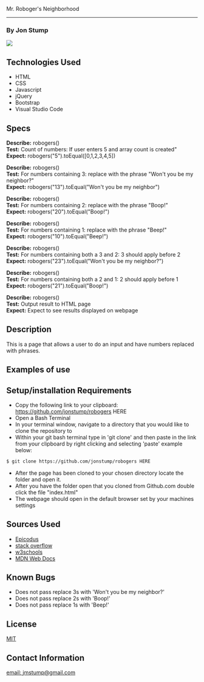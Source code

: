 Mr. Roboger's Neighborhood
<hr>

### By Jon Stump
<img align="center" src="https://avatars2.githubusercontent.com/u/59323850?s=460&u=372c7d529b7379408ae54491ab3449b6e2f4d94d&v=4">

## Technologies Used
* HTML
* CSS
* Javascript
* jQuery
* Bootstrap
* Visual Studio Code

## Specs
**Describe:** robogers()
<br/>
**Test:** Count of numbers: If user enters 5 and array count is created"
<br/>
**Expect:**  robogers("5").toEqual([0,1,2,3,4,5])

**Describe:** robogers()
<br/>
**Test:** For numbers containing 3: replace with the phrase "Won't you be my neighbor?"
<br/>
**Expect:** robogers("13").toEqual("Won't you be my neighbor")

**Describe:** robogers()
<br/>
**Test:** For numbers containing 2: replace with the phrase "Boop!"
<br/>
**Expect:** robogers("20").toEqual("Boop!")

**Describe:** robogers()
<br/>
**Test:** For numbers containing 1: replace with the phrase "Beep!"
<br/>
**Expect:**  robogers("10").toEqual("Beep!")

**Describe:** robogers()
<br/>
**Test:** For numbers containing both a 3 and 2: 3 should apply before 2
<br/>
**Expect:** robogers("23").toEqual("Won't you be my neighbor?")

**Describe:** robogers()
<br/>
**Test:** For numbers containing both a 2 and 1: 2 should apply before 1
<br/>
**Expect:** robogers("21").toEqual("Boop!")

**Describe:** robogers()
<br/>
**Test:**  Output result to HTML page
<br/>
**Expect:** Expect to see results displayed on webpage


## Description

This is a page that allows a user to do an input and have numbers replaced with phrases.

## Examples of use



## Setup/installation Requirements

* Copy the following link to your clipboard: https://github.com/jonstump/robogers HERE
* Open a Bash Terminal
* In your terminal window, navigate to a directory that you would like to clone the repository to
* Within your git bash terminal type in 'git clone' and then paste in the link from your clipboard by right clicking and selecting 'paste' example below:
```bash
$ git clone https://github.com/jonstump/robogers HERE
```
* After the page has been cloned to your chosen directory locate the folder and open it.
* After you have the folder open that you cloned from Github.com double click the file "index.html"
* The webpage should open in the default browser set by your machines settings


## Sources Used
* [Epicodus](https://www.epicodus.com/)
* [stack overflow](https://stackoverflow.com/)
* [w3schools](https://www.w3schools.com/)
* [MDN Web Docs](https://developer.mozilla.org/en-US/)

## Known Bugs
* Does not pass replace 3s with 'Won't you be my neighbor?'
* Does not pass replace 2s with 'Boop!'
* Does not pass replace 1s with 'Beep!'

## License
[MIT](https://mit-license.org/)

## Contact Information
[email: jmstump@gmail.com](mailto:jmstump@gmail.com)
